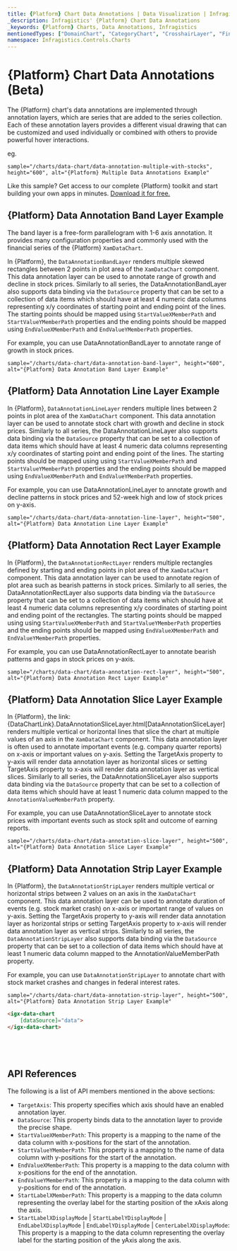 ```yaml
---
title: {Platform} Chart Data Annotations | Data Visualization | Infragistics
_description: Infragistics' {Platform} Chart Data Annotations
_keywords: {Platform} Charts, Data Annotations, Infragistics
mentionedTypes: ["DomainChart", "CategoryChart", "CrosshairLayer", "FinalValueLayer", "CalloutLayer"]
namespace: Infragistics.Controls.Charts
---
```


# {Platform} Chart Data Annotations (Beta)

The {Platform} chart's data annotations are implemented through annotation layers, which are series that are added to the series collection. Each of these annotation layers provides a different visual drawing that can be customized and used individually or combined with others to provide powerful hover interactions.

eg.

`sample="/charts/data-chart/data-annotation-multiple-with-stocks", height="600", alt="{Platform} Multiple Data Annotations Example"`

Like this sample? Get access to our complete {Platform} toolkit and start building your own apps in minutes. <a href="{environment:infragisticsBaseUrl}/products/{ProductSpinal}/download">Download it for free.</a>

## {Platform} Data Annotation Band Layer Example

The band layer is a free-form parallelogram with 1-6 axis annotation. It provides many configuration properties and commonly used with the financial series of the {Platform} `XamDataChart`.

In {Platform}, the `DataAnnotationBandLayer` renders multiple skewed rectangles between 2 points in plot area of the `XamDataChart` component. This data annotation layer can be used to annotate range of growth and decline in stock prices. Similarly to all series, the DataAnnotationBandLayer also supports data binding via the `DataSource` property that can be set to a collection of data items which should have at least 4 numeric data columns representing x/y coordinates of starting point and ending point of the lines. The starting points should be mapped using `StartValueXMemberPath` and `StartValueYMemberPath` properties and the ending points should be mapped using `EndValueXMemberPath` and `EndValueYMemberPath` properties.

For example, you can use DataAnnotationBandLayer to annotate range of growth in stock prices.

`sample="/charts/data-chart/data-annotation-band-layer", height="600", alt="{Platform} Data Annotation Band Layer Example"`

<div class="divider--half"></div>

## {Platform} Data Annotation Line Layer Example

In {Platform}, `DataAnnotationLineLayer` renders multiple lines between 2 points in plot area of the `XamDataChart` component. This data annotation layer can be used to annotate stock chart with growth and decline in stock prices. Similarly to all series, the DataAnnotationLineLayer also supports data binding via the `DataSource` property that can be set to a collection of data items which should have at least 4 numeric data columns representing x/y coordinates of starting point and ending point of the lines. The starting points should be mapped using using `StartValueXMemberPath` and `StartValueYMemberPath` properties and the ending points should be mapped using `EndValueXMemberPath` and `EndValueYMemberPath`  properties.

For example, you can use DataAnnotationLineLayer to annotate growth and decline patterns in stock prices and 52-week high and low of stock prices on y-axis.

`sample="/charts/data-chart/data-annotation-line-layer", height="500", alt="{Platform} Data Annotation Line Layer Example"`

<div class="divider--half"></div>

## {Platform} Data Annotation Rect Layer Example

In {Platform}, the `DataAnnotationRectLayer` renders multiple rectangles defined by starting and ending points in plot area of the `XamDataChart` component. This data annotation layer can be used to annotate region of plot area such as bearish patterns in stock prices. Similarly to all series, the DataAnnotationRectLayer also supports data binding via the `DataSource` property that can be set to a collection of data items which should have at least 4 numeric data columns representing x/y coordinates of starting point and ending point of the rectangles. The starting points should be mapped using using `StartValueXMemberPath` and `StartValueYMemberPath` properties and the ending points should be mapped using `EndValueXMemberPath` and `EndValueYMemberPath` properties.

For example, you can use DataAnnotationRectLayer to annotate bearish patterns and gaps in stock prices on y-axis.

`sample="/charts/data-chart/data-annotation-rect-layer", height="500", alt="{Platform} Data Annotation Rect Layer Example"`

<div class="divider--half"></div>

## {Platform} Data Annotation Slice Layer Example

In {Platform}, the link:{DataChartLink}.DataAnnotationSliceLayer.html[DataAnnotationSliceLayer] renders multiple vertical or horizontal lines that slice the chart at multiple values of an axis in the `XamDataChart` component. This data annotation layer is often used to annotate important events (e.g. company quarter reports) on x-axis or important values on y-axis. Setting the TargetAxis property to y-axis will render data annotation layer as horizontal slices or setting TargetAxis property to x-axis will render data annotation layer as vertical slices. Similarly to all series, the DataAnnotationSliceLayer also supports data binding via the `DataSource` property that can be set to a collection of data items which should have at least 1 numeric data column mapped to the `AnnotationValueMemberPath` property. 

For example, you can use DataAnnotationSliceLayer to annotate stock prices with important events such as stock split and outcome of earning reports.

`sample="/charts/data-chart/data-annotation-slice-layer", height="500", alt="{Platform} Data Annotation Slice Layer Example"`

<div class="divider--half"></div>

## {Platform} Data Annotation Strip Layer Example

In {Platform}, the `DataAnnotationStripLayer` renders multiple vertical or horizontal strips between 2 values on an axis in the `XamDataChart` component. This data annotation layer can be used to annotate duration of events (e.g. stock market crash) on x-axis or important range of values on y-axis. Setting the TargetAxis property to y-axis will render data annotation layer as horizontal strips or setting TargetAxis property to x-axis will render data annotation layer as vertical strips. Similarly to all series, the `DataAnnotationStripLayer` also supports data binding via the `DataSource` property that can be set to a collection of data items which should have at least 1 numeric data column mapped to the AnnotationValueMemberPath property. 

For example, you can use `DataAnnotationStripLayer` to annotate chart with stock market crashes and changes in federal interest rates.

`sample="/charts/data-chart/data-annotation-strip-layer", height="500", alt="{Platform} Data Annotation Strip Layer Example"`

<div class="divider--half"></div>

```html
<igx-data-chart
    [dataSource]="data">
</igx-data-chart>
```

```tsx

```

```html

```

```ts

```

```razor

```

## API References

The following is a list of API members mentioned in the above sections:

- `TargetAxis`: This property specifies which axis should have an enabled annotation layer.
- `DataSource`: This property binds data to the annotation layer to provide the precise shape.
- `StartValueXMemberPath`: This property is a mapping to the name of the data column with x-positions for the start of the annotation.
- `StartValueYMemberPath`: This property is a mapping to the name of data column with y-positions for the start of the annotation.
- `EndValueXMemberPath`: This property is a mapping to the data column with x-positions for the end of the annotation.
- `EndValueYMemberPath`: This property is a mapping to the data column with y-positions for end of the annotation.
- `StartLabelXMemberPath`: This property is a mapping to the data column representing the overlay label for the starting position of the xAxis along the axis.
- `StartLabelXDisplayMode` | `StartLabelYDisplayMode` | `EndLabelXDisplayMode` | `EndLabelYDisplayMode` | `CenterLabelXDisplayMode`: This property is a mapping to the data column representing the overlay label for the starting position of the yAxis along the axis.


